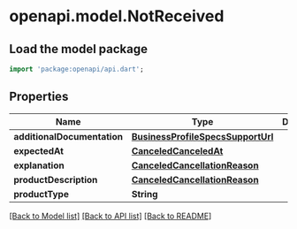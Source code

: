 # openapi.model.NotReceived

## Load the model package
```dart
import 'package:openapi/api.dart';
```

## Properties
Name | Type | Description | Notes
------------ | ------------- | ------------- | -------------
**additionalDocumentation** | [**BusinessProfileSpecsSupportUrl**](BusinessProfileSpecsSupportUrl.md) |  | [optional] 
**expectedAt** | [**CanceledCanceledAt**](CanceledCanceledAt.md) |  | [optional] 
**explanation** | [**CanceledCancellationReason**](CanceledCancellationReason.md) |  | [optional] 
**productDescription** | [**CanceledCancellationReason**](CanceledCancellationReason.md) |  | [optional] 
**productType** | **String** |  | [optional] 

[[Back to Model list]](../README.md#documentation-for-models) [[Back to API list]](../README.md#documentation-for-api-endpoints) [[Back to README]](../README.md)


